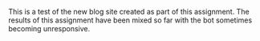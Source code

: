 This is a test of the new blog site created as part of this assignment.  The results of this assignment have been mixed so far with the bot sometimes becoming unresponsive.
